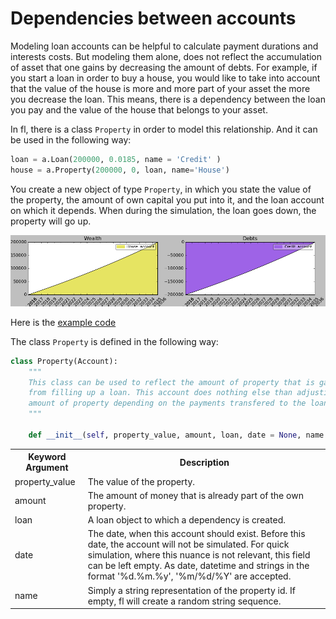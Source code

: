 # Dependencies between accounts

Modeling loan accounts can be helpful to calculate payment durations and interests costs. But modeling them alone, does not reflect the accumulation of asset that one gains by decreasing the amount of debts. For example, if you start a loan in order to buy a house, you would like to take into account that the value of the house is more and more part of your asset the more you decrease the loan. This means, there is a dependency between the loan you pay and the value of the house that belongs to your asset.

In fl, there is a class `Property` in order to model this relationship. And it can be used in the following way:

```python
loan = a.Loan(200000, 0.0185, name = 'Credit' )
house = a.Property(200000, 0, loan, name='House')
```

You create a new object of type `Property`, in which you state the value of the property, the amount of own capital you put into it, and the loan account on which it depends. When during the simulation, the loan goes down, the property will go up.

<img src="img/dependencies.png" alt="Dependency between loan and house" width="800">

Here is the [example code](../financial_life/examples/dependencies.py)

The class `Property` is defined in the following way:

```python
class Property(Account):
    """
    This class can be used to reflect the amount of property that is gained
    from filling up a loan. This account does nothing else than adjusting the
    amount of property depending on the payments transfered to the loan class
    """

    def __init__(self, property_value, amount, loan, date = None, name = None):
```

<table>
  <tr>
    <th>
      Keyword Argument
    </th>
    <th>
      Description
    </th>
  </tr>
  <tr>
    <td>
      property_value
    </td>
    <td>
      The value of the property.
    </td>
  </tr>
  <tr>
    <td>
      amount
    </td>
    <td>
      The amount of money that is already part of the own property.
    </td>
  </tr>
  <tr>
    <td>
      loan
    </td>
    <td>
      A loan object to which a dependency is created.
    </td>
  </tr>
  <tr>
    <td>
      date
    </td>
    <td>
      The date, when this account should exist. Before this date, the account will not be simulated. For quick simulation, where this nuance is not relevant, this field can be left empty. As date, datetime and strings in the format '%d.%m.%y', '%m/%d/%Y' are accepted.
    </td>
  </tr>
  <tr>
    <td>
      name
    </td>
    <td>
      Simply a string representation of the property id. If empty, fl will create a random string sequence.
    </td>
  </tr>
</table>
